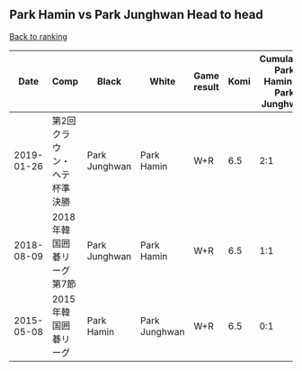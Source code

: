 ## Park Hamin vs Park Junghwan Head to head

[Back to ranking](../../index.md)




| **Date** | **Comp** | **Black** | **White** | **Game result** | **Komi** | **Cumulative Park Hamin vs Park Junghwan** | **Park Hamin streak** | **Park Junghwan streak** | 
| --- | --- | --- | --- | --- | --- | --- | --- | --- |
| 2019-01-26 | 第2回クラウン・ヘテ杯準決勝 | Park Junghwan | Park Hamin | W+R | 6.5 | 2:1 | 2 | 0 | 
| 2018-08-09 | 2018年韓国囲碁リーグ第7節 | Park Junghwan | Park Hamin | W+R | 6.5 | 1:1 | 1 | 0 | 
| 2015-05-08 | 2015年韓国囲碁リーグ | Park Hamin | Park Junghwan | W+R | 6.5 | 0:1 | 0 | 1 |




